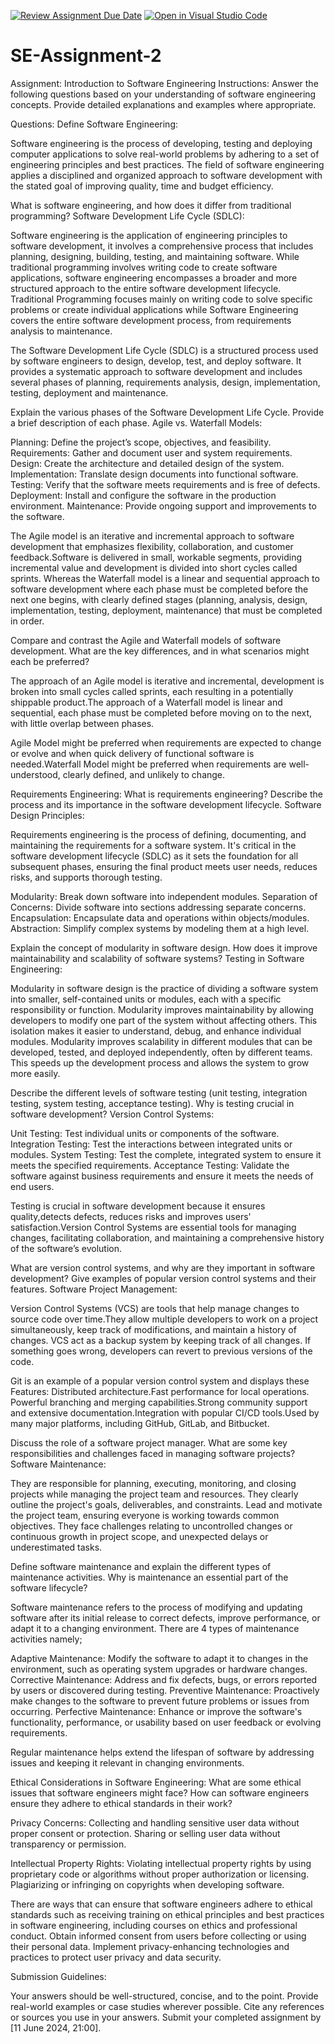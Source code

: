 [![Review Assignment Due Date](https://classroom.github.com/assets/deadline-readme-button-24ddc0f5d75046c5622901739e7c5dd533143b0c8e959d652212380cedb1ea36.svg)](https://classroom.github.com/a/-ucQIGTc)
[![Open in Visual Studio Code](https://classroom.github.com/assets/open-in-vscode-718a45dd9cf7e7f842a935f5ebbe5719a5e09af4491e668f4dbf3b35d5cca122.svg)](https://classroom.github.com/online_ide?assignment_repo_id=15243353&assignment_repo_type=AssignmentRepo)
# SE-Assignment-2
Assignment: Introduction to Software Engineering
Instructions:
Answer the following questions based on your understanding of software engineering concepts. Provide detailed explanations and examples where appropriate.

Questions:
Define Software Engineering:

Software engineering is the process of developing, testing and deploying computer applications to solve real-world problems by adhering to a set of engineering principles and best practices. The field of software engineering applies a disciplined and organized approach to software development with the stated goal of improving quality, time and budget efficiency.


What is software engineering, and how does it differ from traditional programming?
Software Development Life Cycle (SDLC):

Software engineering is the application of engineering principles to software development, it involves a comprehensive process that includes planning, designing, building, testing, and maintaining software.
While traditional programming involves writing code to create software applications, software engineering encompasses a broader and more structured approach to the entire software development lifecycle. Traditional Programming focuses mainly on writing code to solve specific problems or create individual applications while Software Engineering covers the entire software development process, from requirements analysis to maintenance.

The Software Development Life Cycle (SDLC) is a structured process used by software engineers to design, develop, test, and deploy software. It provides a systematic approach to software development and includes several phases of planning, requirements analysis, design, implementation, testing, deployment and maintenance.


Explain the various phases of the Software Development Life Cycle. Provide a brief description of each phase.
Agile vs. Waterfall Models:

Planning: Define the project’s scope, objectives, and feasibility.
Requirements: Gather and document user and system requirements.
Design: Create the architecture and detailed design of the system.
Implementation: Translate design documents into functional software.
Testing: Verify that the software meets requirements and is free of defects.
Deployment: Install and configure the software in the production environment.
Maintenance: Provide ongoing support and improvements to the software.

The Agile model is an iterative and incremental approach to software development that emphasizes flexibility, collaboration, and customer feedback.Software is delivered in small, workable segments, providing incremental value and development is divided into short cycles called sprints. Whereas the Waterfall model is a linear and sequential approach to software development where each phase must be completed before the next one begins, with clearly defined stages (planning, analysis, design, implementation, testing, deployment, maintenance) that must be completed in order.


Compare and contrast the Agile and Waterfall models of software development. What are the key differences, and in what scenarios might each be preferred?

The approach of an Agile model is iterative and incremental, development is broken into small cycles called sprints, each resulting in a potentially shippable product.The approach of a Waterfall model is linear and sequential, each phase must be completed before moving on to the next, with little overlap between phases.

Agile Model might be preferred when requirements are expected to change or evolve and when quick delivery of functional software is needed.Waterfall Model might be preferred when requirements are well-understood, clearly defined, and unlikely to change.


Requirements Engineering:
What is requirements engineering? Describe the process and its importance in the software development lifecycle.
Software Design Principles:

Requirements engineering is the process of defining, documenting, and maintaining the requirements for a software system. It's critical in the software development lifecycle (SDLC) as it sets the foundation for all subsequent phases, ensuring the final product meets user needs, reduces risks, and supports thorough testing.

Modularity: Break down software into independent modules.
Separation of Concerns: Divide software into sections addressing separate concerns.
Encapsulation: Encapsulate data and operations within objects/modules.
Abstraction: Simplify complex systems by modeling them at a high level.


Explain the concept of modularity in software design. How does it improve maintainability and scalability of software systems?
Testing in Software Engineering:

Modularity in software design is the practice of dividing a software system into smaller, self-contained units or modules, each with a specific responsibility or function. Modularity improves maintainability by allowing developers to modify one part of the system without affecting others. This isolation makes it easier to understand, debug, and enhance individual modules. Modularity improves scalability in different modules that can be developed, tested, and deployed independently, often by different teams. This speeds up the development process and allows the system to grow more easily.


Describe the different levels of software testing (unit testing, integration testing, system testing, acceptance testing). Why is testing crucial in software development?
Version Control Systems:

Unit Testing: Test individual units or components of the software.
Integration Testing: Test the interactions between integrated units or modules.
System Testing: Test the complete, integrated system to ensure it meets the specified requirements.
Acceptance Testing: Validate the software against business requirements and ensure it meets the needs of end users.

Testing is crucial in software development because it ensures quality,detects defects, reduces risks and improves users' satisfaction.Version Control Systems are essential tools for managing changes, facilitating collaboration, and maintaining a comprehensive history of the software’s evolution.


What are version control systems, and why are they important in software development? Give examples of popular version control systems and their features.
Software Project Management:

Version Control Systems (VCS) are tools that help manage changes to source code over time.They allow multiple developers to work on a project simultaneously, keep track of modifications, and maintain a history of changes. VCS act as a backup system by keeping track of all changes. If something goes wrong, developers can revert to previous versions of the code.

Git is an example of a popular version control system and displays these
Features: Distributed architecture.Fast performance for local operations.
Powerful branching and merging capabilities.Strong community support and extensive documentation.Integration with popular CI/CD tools.Used by many major platforms, including GitHub, GitLab, and Bitbucket.


Discuss the role of a software project manager. What are some key responsibilities and challenges faced in managing software projects?
Software Maintenance:

They are responsible for planning, executing, monitoring, and closing projects while managing the project team and resources. They clearly outline the project's goals, deliverables, and constraints. Lead and motivate the project team, ensuring everyone is working towards common objectives. They face challenges relating to uncontrolled changes or continuous growth in project scope, and unexpected delays or underestimated tasks.


Define software maintenance and explain the different types of maintenance activities. Why is maintenance an essential part of the software lifecycle?

Software maintenance refers to the process of modifying and updating software after its initial release to correct defects, improve performance, or adapt it to a changing environment. There are 4 types of maintenance activities namely;

Adaptive Maintenance: Modify the software to adapt it to changes in the environment, such as operating system upgrades or hardware changes.
Corrective Maintenance: Address and fix defects, bugs, or errors reported by users or discovered during testing.
Preventive Maintenance: Proactively make changes to the software to prevent future problems or issues from occurring.
Perfective Maintenance: Enhance or improve the software's functionality, performance, or usability based on user feedback or evolving requirements.

Regular maintenance helps extend the lifespan of software by addressing issues and keeping it relevant in changing environments.


Ethical Considerations in Software Engineering:
What are some ethical issues that software engineers might face? How can software engineers ensure they adhere to ethical standards in their work?

Privacy Concerns: Collecting and handling sensitive user data without proper consent or protection. Sharing or selling user data without transparency or permission.

Intellectual Property Rights: Violating intellectual property rights by using proprietary code or algorithms without proper authorization or licensing. Plagiarizing or infringing on copyrights when developing software.

There are ways that can ensure that software engineers  adhere to ethical standards such as receiving training on ethical principles and best practices in software engineering, including courses on ethics and professional conduct. Obtain informed consent from users before collecting or using their personal data. Implement privacy-enhancing technologies and practices to protect user privacy and data security.


Submission Guidelines:

Your answers should be well-structured, concise, and to the point.
Provide real-world examples or case studies wherever possible.
Cite any references or sources you use in your answers.
Submit your completed assignment by [11 June 2024, 21:00].
